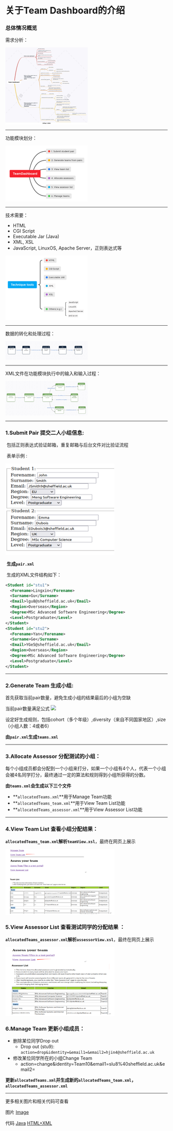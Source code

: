 # 关于Team Dashboard的介绍



### 总体情况概览

需求分析：

<img src="https://github.com/DocYangxm/TeamDashboard/blob/master/Image/Team%20Dashboard%20Xmind.jpg" style="zoom:25%"/>

***

功能模块划分：

<img src="https://github.com/DocYangxm/TeamDashboard/blob/master/Image/Team%20Dashboard%20Requirements.png" style="zoom:25%"/>

***

技术需要：

* HTML
* CGI Script
* Executable Jar (Java)
* XML, XSL
* JavaScript, LinuxOS, Apache Server，正则表达式等

<img src="https://github.com/DocYangxm/TeamDashboard/blob/master/Image/Technology.png" style ="zoom:25%">

***

数据的转化和处理过程：

<img src="https://github.com/DocYangxm/TeamDashboard/blob/master/Image/Data%20Flow.png" style ="zoom:25%">

***

XML文件在功能模块执行中的输入和输入过程：

<img src="https://github.com/DocYangxm/TeamDashboard/blob/master/Image/File%20Flow.png" style ="zoom:25%">

***

### 1.Submit Pair 提交二人小组信息:

​	包括正则表达式验证邮箱，重复邮箱与后台文件对比验证流程

​	表单示例 :

<img src="https://github.com/DocYangxm/TeamDashboard/blob/master/Image/Submit%20Pair.png" style="zoom:33%;"/>

​	**生成`pair.xml`**	

​	生成的XML文件结构如下：

```xml
<Student id="stu1">
  <Forename>Lingxin</Forename>
  <Surname>Gu</Surname>
  <Email>lgu8@sheffield.ac.uk</Email>
  <Region>Overseas</Region>
  <Degree>MSc Advanced Software Engineering</Degree>
  <Level>Postgraduate</Level>
</Student>
<Student id="stu2">
  <Forename>Yan</Forename>
  <Surname>Ge</Surname>
  <Email>YGe5@sheffield.ac.uk</Email>
  <Region>Overseas</Region>
  <Degree>MSc Advanced Software Engineering</Degree>
  <Level>Postgraduate</Level>
</Student>
```

***

### 2.Generate Team 生成小组:

首先获取当前pair数量，避免生成小组的结果最后的小组为空缺

当前pair数量满足公式
![](https://latex.codecogs.com/svg.image?\\frac{pair&space;*&space;2}{size}&space;=&space;Integer)

设定好生成规则，包括cohort（多个年级）,diversity（来自不同国家地区）,size（小组人数：4或者6）

**由`pair.xml`生成`teams.xml`**

***

### 3.Allocate Assessor 分配测试的小组：

每个小组成员都会分配到一个小组来打分，如果一个小组有4个人，代表一个小组会被4名同学打分，最终通过一定的算法和规则得到小组所获得的分数。

**由`teams.xml`会生成以下三个文件**

* **`allocatedTeams.xml`**用于Manage Team功能
* **`allocatedTeams_team.xml`**用于View Team List功能
* **`allocatedTeams_assessor.xml`**用于View Assessor List功能

***

### 4.View Team List  查看小组分配结果：

**`allocatedTeams_team.xml`**解析**`teamView.xsl`**，最终在网页上展示

<img src="https://github.com/DocYangxm/TeamDashboard/blob/master/Image/View%20Team%20List.png" style="zoom:33%;"/>

### 5.View Assessor List 查看测试同学的分配结果 ：

**`allocatedTeams_assessor.xml`**解析**`assessorView.xsl`**，最终在网页上展示

<img src="https://github.com/DocYangxm/TeamDashboard/blob/master/Image/View%20Assessor%20List.png" style="zoom:33%;"/>

### 6.Manage Team 更新小组成员：

* 删除某位同学Drop out
  * Drop out (stu9): `action=drop&identity=&email1=&email2=hjin4@sheffield.ac.uk` 
* 修改某位同学所在的小组Change Team
  * action=change&identity=Team10&email1=slu8%40sheffield.ac.uk&email2=

**更新`allocatedTeams.xml`并生成新的`allocatedTeams_team.xml`，`allocatedTeams_assessor.xml`**



***

更多相关图片和相关代码可查看

图片 [Image](https://github.com/DocYangxm/TeamDashboard/tree/master/Image)

代码 [Java](https://github.com/DocYangxm/TeamDashboard/tree/master/Java) [HTML+XML](https://github.com/DocYangxm/TeamDashboard/tree/master/public_html) 

